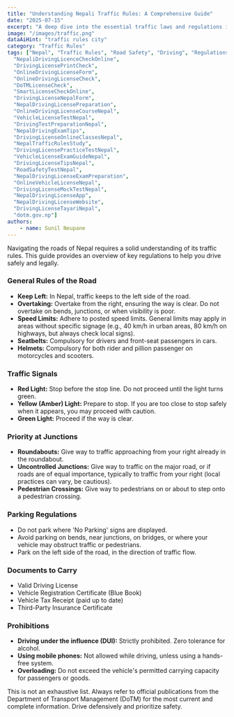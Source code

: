 ```yaml
---
title: "Understanding Nepali Traffic Rules: A Comprehensive Guide"
date: "2025-07-15"
excerpt: "A deep dive into the essential traffic laws and regulations in Nepal that every driver must know. Stay safe and legal on the roads."
image: "/images/traffic.png"
dataAiHint: "traffic rules city"
category: "Traffic Rules"
tags: ["Nepal", "Traffic Rules", "Road Safety", "Driving", "Regulations", "DrivingLicenseNepalOnlineForm",
  "NepaliDrivingLicenceCheckOnline",
  "DrivingLicensePrintCheck",
  "OnlineDrivingLicenseForm",
  "OnlineDrivingLicenseCheck",
  "DoTMLicenseCheck",
  "SmartLicenseCheckOnline",
  "DrivingLicenseNepalForm",
  "NepalDrivingLicensePreparation",
  "OnlineDrivingLicenseCourseNepal",
  "VehicleLicenseTestNepal",
  "DrivingTestPreparationNepal",
  "NepalDrivingExamTips",
  "DrivingLicenseOnlineClassesNepal",
  "NepalTrafficRulesStudy",
  "DrivingLicensePracticeTestNepal",
  "VehicleLicenseExamGuideNepal",
  "DrivingLicenseTipsNepal",
  "RoadSafetyTestNepal",
  "NepalDrivingLicenseExamPreparation",
  "OnlineVehicleLicenseNepal",
  "DrivingLicenseMockTestNepal",
  "NepalDrivingLicenseApp",
  "NepalDrivingLicenseWebsite",
  "DrivingLicenseTayariNepal",
  "dotm.gov.np"]
authors:
    - name: Sunil Neupane
---
```


Navigating the roads of Nepal requires a solid understanding of its traffic rules. This guide provides an overview of key regulations to help you drive safely and legally.

### General Rules of the Road

*   **Keep Left:** In Nepal, traffic keeps to the left side of the road.
*   **Overtaking:** Overtake from the right, ensuring the way is clear. Do not overtake on bends, junctions, or when visibility is poor.
*   **Speed Limits:** Adhere to posted speed limits. General limits may apply in areas without specific signage (e.g., 40 km/h in urban areas, 80 km/h on highways, but always check local signs).
*   **Seatbelts:** Compulsory for drivers and front-seat passengers in cars.
*   **Helmets:** Compulsory for both rider and pillion passenger on motorcycles and scooters.

### Traffic Signals

*   **Red Light:** Stop before the stop line. Do not proceed until the light turns green.
*   **Yellow (Amber) Light:** Prepare to stop. If you are too close to stop safely when it appears, you may proceed with caution.
*   **Green Light:** Proceed if the way is clear.

### Priority at Junctions

*   **Roundabouts:** Give way to traffic approaching from your right already in the roundabout.
*   **Uncontrolled Junctions:** Give way to traffic on the major road, or if roads are of equal importance, typically to traffic from your right (local practices can vary, be cautious).
*   **Pedestrian Crossings:** Give way to pedestrians on or about to step onto a pedestrian crossing.

### Parking Regulations

*   Do not park where 'No Parking' signs are displayed.
*   Avoid parking on bends, near junctions, on bridges, or where your vehicle may obstruct traffic or pedestrians.
*   Park on the left side of the road, in the direction of traffic flow.

### Documents to Carry

*   Valid Driving License
*   Vehicle Registration Certificate (Blue Book)
*   Vehicle Tax Receipt (paid up to date)
*   Third-Party Insurance Certificate

### Prohibitions

*   **Driving under the influence (DUI):** Strictly prohibited. Zero tolerance for alcohol.
*   **Using mobile phones:** Not allowed while driving, unless using a hands-free system.
*   **Overloading:** Do not exceed the vehicle's permitted carrying capacity for passengers or goods.

This is not an exhaustive list. Always refer to official publications from the Department of Transport Management (DoTM) for the most current and complete information. Drive defensively and prioritize safety.
